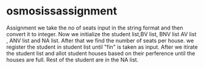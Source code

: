 # osmosissassignment
Assignment
we take the no of seats input in the string format and then convert it to integer.
Now we initialize the student list,BV list, BNV list AV list , ANV list and NA list.
After that we find the number of seats per house.
we register the student in student list until "fin" is taken as input.
After we itirate the student list and allot student houses based on their perference until the houses are full.
Rest of the student are in the NA list.

